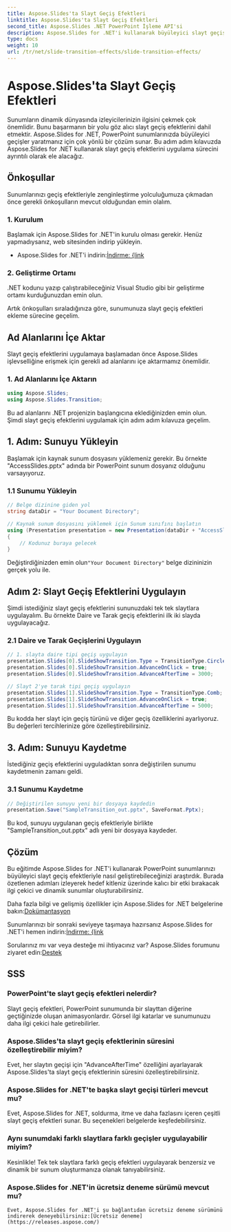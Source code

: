 ```yaml
---
title: Aspose.Slides'ta Slayt Geçiş Efektleri
linktitle: Aspose.Slides'ta Slayt Geçiş Efektleri
second_title: Aspose.Slides .NET PowerPoint İşleme API'si
description: Aspose.Slides for .NET'i kullanarak büyüleyici slayt geçiş efektleriyle PowerPoint sunumlarınızı geliştirin. Dinamik animasyonlarla izleyicilerinizin ilgisini çekin!
type: docs
weight: 10
url: /tr/net/slide-transition-effects/slide-transition-effects/
---
```

# Aspose.Slides'ta Slayt Geçiş Efektleri

Sunumların dinamik dünyasında izleyicilerinizin ilgisini çekmek çok önemlidir. Bunu başarmanın bir yolu göz alıcı slayt geçiş efektlerini dahil etmektir. Aspose.Slides for .NET, PowerPoint sunumlarınızda büyüleyici geçişler yaratmanız için çok yönlü bir çözüm sunar. Bu adım adım kılavuzda Aspose.Slides for .NET kullanarak slayt geçiş efektlerini uygulama sürecini ayrıntılı olarak ele alacağız.

## Önkoşullar

Sunumlarınızı geçiş efektleriyle zenginleştirme yolculuğumuza çıkmadan önce gerekli önkoşulların mevcut olduğundan emin olalım.

### 1. Kurulum

Başlamak için Aspose.Slides for .NET'in kurulu olması gerekir. Henüz yapmadıysanız, web sitesinden indirip yükleyin.

-  Aspose.Slides for .NET'i indirin:[İndirme: {link](https://releases.aspose.com/slides/net/)

### 2. Geliştirme Ortamı

.NET kodunu yazıp çalıştırabileceğiniz Visual Studio gibi bir geliştirme ortamı kurduğunuzdan emin olun.

Artık önkoşulları sıraladığınıza göre, sunumunuza slayt geçiş efektleri ekleme sürecine geçelim.

## Ad Alanlarını İçe Aktar

Slayt geçiş efektlerini uygulamaya başlamadan önce Aspose.Slides işlevselliğine erişmek için gerekli ad alanlarını içe aktarmamız önemlidir.

### 1. Ad Alanlarını İçe Aktarın

```csharp
using Aspose.Slides;
using Aspose.Slides.Transition;
```

Bu ad alanlarını .NET projenizin başlangıcına eklediğinizden emin olun. Şimdi slayt geçiş efektlerini uygulamak için adım adım kılavuza geçelim.

## 1. Adım: Sunuyu Yükleyin

Başlamak için kaynak sunum dosyasını yüklemeniz gerekir. Bu örnekte "AccessSlides.pptx" adında bir PowerPoint sunum dosyanız olduğunu varsayıyoruz.

### 1.1 Sunumu Yükleyin

```csharp
// Belge dizinine giden yol
string dataDir = "Your Document Directory";

// Kaynak sunum dosyasını yüklemek için Sunum sınıfını başlatın
using (Presentation presentation = new Presentation(dataDir + "AccessSlides.pptx"))
{
    // Kodunuz buraya gelecek
}
```

 Değiştirdiğinizden emin olun`"Your Document Directory"` belge dizininizin gerçek yolu ile.

## Adım 2: Slayt Geçiş Efektlerini Uygulayın

Şimdi istediğiniz slayt geçiş efektlerini sununuzdaki tek tek slaytlara uygulayalım. Bu örnekte Daire ve Tarak geçiş efektlerini ilk iki slayda uygulayacağız.

### 2.1 Daire ve Tarak Geçişlerini Uygulayın

```csharp
// 1. slayta daire tipi geçiş uygulayın
presentation.Slides[0].SlideShowTransition.Type = TransitionType.Circle;
presentation.Slides[0].SlideShowTransition.AdvanceOnClick = true;
presentation.Slides[0].SlideShowTransition.AdvanceAfterTime = 3000;

// Slayt 2'ye tarak tipi geçiş uygulayın
presentation.Slides[1].SlideShowTransition.Type = TransitionType.Comb;
presentation.Slides[1].SlideShowTransition.AdvanceOnClick = true;
presentation.Slides[1].SlideShowTransition.AdvanceAfterTime = 5000;
```

Bu kodda her slayt için geçiş türünü ve diğer geçiş özelliklerini ayarlıyoruz. Bu değerleri tercihlerinize göre özelleştirebilirsiniz.

## 3. Adım: Sunuyu Kaydetme

İstediğiniz geçiş efektlerini uyguladıktan sonra değiştirilen sunumu kaydetmenin zamanı geldi.

### 3.1 Sunumu Kaydetme

```csharp
// Değiştirilen sunuyu yeni bir dosyaya kaydedin
presentation.Save("SampleTransition_out.pptx", SaveFormat.Pptx);
```

Bu kod, sunuyu uygulanan geçiş efektleriyle birlikte "SampleTransition_out.pptx" adlı yeni bir dosyaya kaydeder.

## Çözüm

Bu eğitimde Aspose.Slides for .NET'i kullanarak PowerPoint sunumlarınızı büyüleyici slayt geçiş efektleriyle nasıl geliştirebileceğinizi araştırdık. Burada özetlenen adımları izleyerek hedef kitleniz üzerinde kalıcı bir etki bırakacak ilgi çekici ve dinamik sunumlar oluşturabilirsiniz.

 Daha fazla bilgi ve gelişmiş özellikler için Aspose.Slides for .NET belgelerine bakın:[Dokümantasyon](https://reference.aspose.com/slides/net/)

 Sunumlarınızı bir sonraki seviyeye taşımaya hazırsanız Aspose.Slides for .NET'i hemen indirin:[İndirme: {link](https://releases.aspose.com/slides/net/)

 Sorularınız mı var veya desteğe mi ihtiyacınız var? Aspose.Slides forumunu ziyaret edin:[Destek](https://forum.aspose.com/)

## SSS

### PowerPoint'te slayt geçiş efektleri nelerdir?
   Slayt geçiş efektleri, PowerPoint sunumunda bir slayttan diğerine geçtiğinizde oluşan animasyonlardır. Görsel ilgi katarlar ve sunumunuzu daha ilgi çekici hale getirebilirler.

### Aspose.Slides'ta slayt geçiş efektlerinin süresini özelleştirebilir miyim?
   Evet, her slaytın geçişi için "AdvanceAfterTime" özelliğini ayarlayarak Aspose.Slides'ta slayt geçiş efektlerinin süresini özelleştirebilirsiniz.

### Aspose.Slides for .NET'te başka slayt geçişi türleri mevcut mu?
   Evet, Aspose.Slides for .NET, soldurma, itme ve daha fazlasını içeren çeşitli slayt geçiş efektleri sunar. Bu seçenekleri belgelerde keşfedebilirsiniz.

### Aynı sunumdaki farklı slaytlara farklı geçişler uygulayabilir miyim?
   Kesinlikle! Tek tek slaytlara farklı geçiş efektleri uygulayarak benzersiz ve dinamik bir sunum oluşturmanıza olanak tanıyabilirsiniz.

### Aspose.Slides for .NET'in ücretsiz deneme sürümü mevcut mu?
    Evet, Aspose.Slides for .NET'i şu bağlantıdan ücretsiz deneme sürümünü indirerek deneyebilirsiniz:[Ücretsiz deneme](https://releases.aspose.com/)